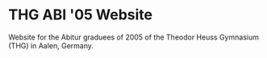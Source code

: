 # THG ABI '05 Website

Website for the Abitur graduees of 2005 of the Theodor Heuss Gymnasium (THG) in Aalen, Germany.
